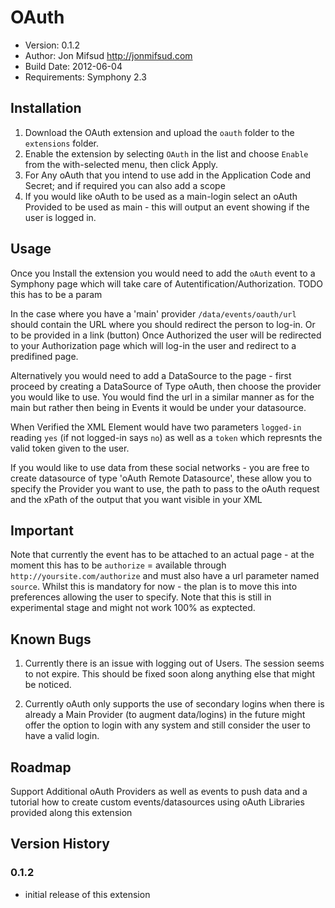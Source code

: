 # OAuth

* Version: 0.1.2
* Author: Jon Mifsud <http://jonmifsud.com>
* Build Date: 2012-06-04
* Requirements: Symphony 2.3

## Installation

1. Download the OAuth extension and upload the `oauth` folder to the `extensions` folder.
2. Enable the extension by selecting `OAuth` in the list and choose `Enable` from the with-selected menu, then click Apply.
3. For Any oAuth that you intend to use add in the Application Code and Secret; and if required you can also add a scope
4. If you would like oAuth to be used as a main-login select an oAuth Provided to be used as main - this will output an event showing if the user is logged in.

## Usage

Once you Install the extension you would need to add the `oAuth` event to a Symphony page which will take care of Autentification/Authorization. TODO this has to be a param

In the case where you have a 'main' provider `/data/events/oauth/url` should contain the URL where you should redirect the person to log-in. Or to be provided in a link (button)
Once Authorized the user will be redirected to your Authorization page which will log-in the user and redirect to a predifined page.

Alternatively you would need to add a DataSource to the page - first proceed by creating a DataSource of Type oAuth, then choose the provider you would like to use. 
You would find the url in a similar manner as for the main but rather then being in Events it would be under your datasource.

When Verified the XML Element would have two parameters `logged-in` reading `yes` (if not logged-in says `no`) as well as a `token` which represnts the valid token given to the user.

If you would like to use data from these social networks - you are free to create datasource of type 'oAuth Remote Datasource', 
these allow you to specify the Provider you want to use, the path to pass to the oAuth request and the xPath of the output that you want visible in your XML

## Important

Note that currently the event has to be attached to an actual page - at the moment this has to be `authorize` = available through `http://yoursite.com/authorize` and
must also have a url parameter named `source`. Whilst this is mandatory for now - the plan is to move this into preferences allowing the user to specify. Note that this
is still in experimental stage and might not work 100% as exptected.

## Known Bugs

1. Currently there is an issue with logging out of Users. The session seems to not expire. This should be fixed soon along anything else that might be noticed.

2. Currently oAuth only supports the use of secondary logins when there is already a Main Provider (to augment data/logins) in the future might offer the option 
to login with any system and still consider the user to have a valid login.

## Roadmap

Support Additional oAuth Providers as well as events to push data and a tutorial how to create custom events/datasources using oAuth Libraries provided along this extension

## Version History

### 0.1.2

* initial release of this extension